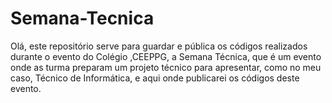 # Semana-Tecnica
Olá, este repositório serve para guardar e pública os códigos realizados durante o evento do Colégio ,CEEPPG, a Semana Técnica, que é um evento onde as turma preparam um projeto técnico para apresentar, como no meu caso, Técnico de Informática, e aqui onde publicarei os códigos deste evento.

